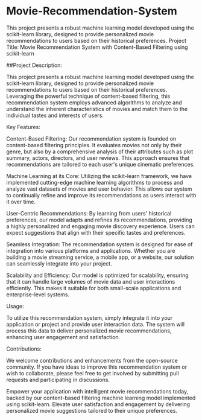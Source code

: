 # Movie-Recommendation-System
This project presents a robust machine learning model developed using the scikit-learn library, designed to provide personalized movie recommendations to users based on their historical preferences.
Project Title: Movie Recommendation System with Content-Based Filtering using scikit-learn

##Project Description:

This project presents a robust machine learning model developed using the scikit-learn library, designed to provide personalized movie recommendations to users based on their historical preferences. Leveraging the powerful technique of content-based filtering, this recommendation system employs advanced algorithms to analyze and understand the inherent characteristics of movies and match them to the individual tastes and interests of users.

Key Features:

Content-Based Filtering: Our recommendation system is founded on content-based filtering principles. It evaluates movies not only by their genre, but also by a comprehensive analysis of their attributes such as plot summary, actors, directors, and user reviews. This approach ensures that recommendations are tailored to each user's unique cinematic preferences.

Machine Learning at its Core: Utilizing the scikit-learn framework, we have implemented cutting-edge machine learning algorithms to process and analyze vast datasets of movies and user behavior. This allows our system to continually refine and improve its recommendations as users interact with it over time.

User-Centric Recommendations: By learning from users' historical preferences, our model adapts and refines its recommendations, providing a highly personalized and engaging movie discovery experience. Users can expect suggestions that align with their specific tastes and preferences.

Seamless Integration: The recommendation system is designed for ease of integration into various platforms and applications. Whether you are building a movie streaming service, a mobile app, or a website, our solution can seamlessly integrate into your project.

Scalability and Efficiency: Our model is optimized for scalability, ensuring that it can handle large volumes of movie data and user interactions efficiently. This makes it suitable for both small-scale applications and enterprise-level systems.

Usage:

To utilize this recommendation system, simply integrate it into your application or project and provide user interaction data. The system will process this data to deliver personalized movie recommendations, enhancing user engagement and satisfaction.

Contributions:

We welcome contributions and enhancements from the open-source community. If you have ideas to improve this recommendation system or wish to collaborate, please feel free to get involved by submitting pull requests and participating in discussions.

Empower your application with intelligent movie recommendations today, backed by our content-based filtering machine learning model implemented using scikit-learn. Elevate user satisfaction and engagement by delivering personalized movie suggestions tailored to their unique preferences.
